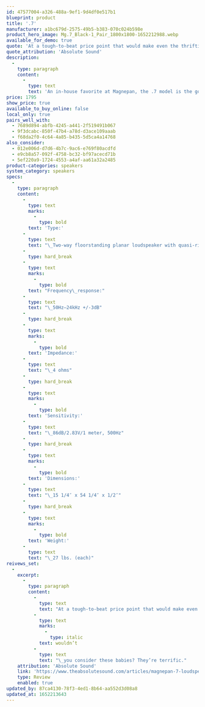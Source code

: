 ```yaml
---
id: 47577004-a326-488a-9ef1-9d4df0e517b1
blueprint: product
title: '.7'
manufacturer: a1bc679d-2575-49b5-b383-070c024b598e
product_hero_image: Mg.7_Black-1_Pair_1800x1800-1652212988.webp
available_for_demo: true
quote: 'At a tough-to-beat price point that would make even the thriftiest loudspeaker lovers open their wallets'
quote_attribution: 'Absolute Sound'
description:
  -
    type: paragraph
    content:
      -
        type: text
        text: 'An in-house favorite at Magnepan, the .7 model is the go-to speaker for those who are looking for world class sound at a reasonable price.'
price: 1795
show_price: true
available_to_buy_online: false
local_only: true
pairs_well_with:
  - 7689d894-abfb-4245-a441-2f519491b067
  - 9f3dcabc-850f-47b4-a78d-d3ace109aaab
  - f68da2f0-4c64-4a85-b435-5d5ca4a14768
also_consider:
  - 012e006d-d7d6-4b7c-9ac6-e769f80acdfd
  - e9cb8a57-092f-4758-bc32-bf97acecd71b
  - 5ef220a9-1724-4553-a4af-aa61a32a2485
product-categories: speakers
system_category: speakers
specs:
  -
    type: paragraph
    content:
      -
        type: text
        marks:
          -
            type: bold
        text: 'Type:'
      -
        type: text
        text: "\_Two-way floorstanding planar loudspeaker with quasi-ribbon tweeter and quasi-ribbon mid/woofer"
      -
        type: hard_break
      -
        type: text
        marks:
          -
            type: bold
        text: "Frequency\_response:"
      -
        type: text
        text: "\_50Hz–24kHz +/-3dB"
      -
        type: hard_break
      -
        type: text
        marks:
          -
            type: bold
        text: 'Impedance:'
      -
        type: text
        text: "\_4 ohms"
      -
        type: hard_break
      -
        type: text
        marks:
          -
            type: bold
        text: 'Sensitivity:'
      -
        type: text
        text: "\_86dB/2.83V/1 meter, 500Hz"
      -
        type: hard_break
      -
        type: text
        marks:
          -
            type: bold
        text: 'Dimensions:'
      -
        type: text
        text: "\_15 1/4″ x 54 1/4″ x 1/2″"
      -
        type: hard_break
      -
        type: text
        marks:
          -
            type: bold
        text: 'Weight:'
      -
        type: text
        text: "\_27 lbs. (each)"
reivews_set:
  -
    excerpt:
      -
        type: paragraph
        content:
          -
            type: text
            text: "At a tough-to-beat price point that would make even the thriftiest loudspeaker lovers open their wallets, the .7s become even more attractive when you consider that Magnepan is also offering a 30-day in-home trial and a money-back guarantee. Whether you’re in the market for a starter pair of high-quality speakers, or have the proverbial champagne taste on a beer budget (or both!), why\_"
          -
            type: text
            marks:
              -
                type: italic
            text: wouldn’t
          -
            type: text
            text: "\_you consider these babies? They’re terrific."
    attribution: 'Absolute Sound'
    link: 'https://www.theabsolutesound.com/articles/magnepan-7-loudspeaker'
    type: Review
    enabled: true
updated_by: 87ca4130-78f3-4ed1-8b64-aa552d3d08a8
updated_at: 1652213643
---
```

